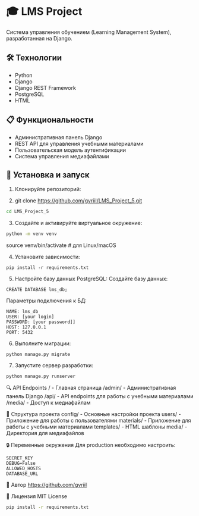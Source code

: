 # 🎓 LMS Project

Система управления обучением (Learning Management System), разработанная на Django.

## 🛠 Технологии

- Python
- Django
- Django REST Framework
- PostgreSQL
- HTML

## 📋 Функциональности

- Административная панель Django
- REST API для управления учебными материалами
- Пользовательская модель аутентификации
- Система управления медиафайлами

## 🚀 Установка и запуск

1. Клонируйте репозиторий:

2. git clone https://github.com/gvriil/LMS_Project_5.git
```bash
cd LMS_Project_5
```
3. Создайте и активируйте виртуальное окружение:
```bash
python -m venv venv
```
source venv/bin/activate  # для Linux/macOS

4. Установите зависимости:
```
pip install -r requirements.txt
```
5. Настройте базу данных PostgreSQL:
Создайте базу данных:
```
CREATE DATABASE lms_db;
```
Параметры подключения к БД:
```
NAME: lms_db
USER: [your login]
PASSWORD: [your password]]
HOST: 127.0.0.1
PORT: 5432
```
6. Выполните миграции:
```
python manage.py migrate
```
7. Запустите сервер разработки:
```
python manage.py runserver
```
🔍 API Endpoints
/ - Главная страница
/admin/ - Административная панель Django
/api/ - API endpoints для работы с учебными материалами
/media/ - Доступ к медиафайлам

📁 Структура проекта
config/ - Основные настройки проекта
users/ - Приложение для работы с пользователями
materials/ - Приложение для работы с учебными материалами
templates/ - HTML шаблоны
media/ - Директория для медиафайлов

🔒 Переменные окружения
Для production необходимо настроить:
```
SECRET_KEY
DEBUG=False
ALLOWED_HOSTS
DATABASE_URL
```
👥 Автор
https://github.com/gvriil

📝 Лицензия
MIT License
```bash
pip install -r requirements.txt
```